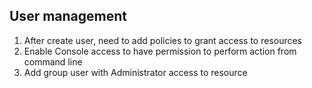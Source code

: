 ## User management
1. After create user, need to add policies to grant access to resources
2. Enable Console access to have permission to perform action from command line
3. Add group user with Administrator access to resource